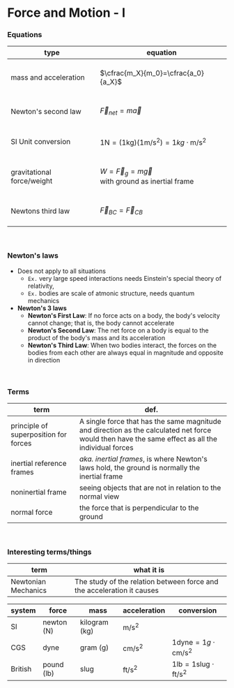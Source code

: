 # Force and Motion - I

### Equations
|type|equation|
|---|---|
|mass and acceleration|<br/>$\cfrac{m_X}{m_0}=\cfrac{a_0}{a_X}$<br/>&nbsp;|
|Newton's second law|<br/>$\overrightarrow{F}_{net}=m\overrightarrow{a}$<br/>&nbsp;|
|SI Unit conversion|<br/>$1\text{N}=(1\text{kg})(1\text{m/s}^2)=1kg\cdot\text{m/s}^2$<br/>&nbsp;|
|gravitational force/weight|<br/>$W=\overrightarrow{F}_g=m\overrightarrow{g}$<br/>with ground as inertial frame<br/>&nbsp;|
|Newtons third law|<br/>$\overrightarrow{F}_{BC}=\overrightarrow{F}_{CB}$<br/>&nbsp;|

<br/>

### Newton's laws
- Does not apply to all situations 
  - `Ex.` very large speed interactions needs Einstein's special theory of relativity,
  - `Ex.` bodies are scale of atmonic structure, needs quantum mechanics
- **Newton's 3 laws**
  - **Newton's First Law**: If no force acts on a body, the body's velocity cannot change; that is, the body cannot accelerate
  - **Newton's Second Law**: The net force on a body is equal to the product of the body's mass and its acceleration
  - **Newton's Third Law**: When two bodies interact, the forces on the bodies from each other are always equal in magnitude and opposite in direction

<br/>

### Terms
|term|def.|
|---|---|
|principle of superposition for forces|A single force that has the same magnitude and direction as the calculated net force would then have the same effect as all the individual forces|
|inertial reference frames|*aka. inertial frames*, is where Newton's laws hold, the ground is normally the inertial frame|
|noninertial frame|seeing objects that are not in relation to the normal view|
|normal force|the force that is perpendicular to the ground |

<br/>

### Interesting terms/things
|term|what it is|
|---|---|
|Newtonian Mechanics|The study of the relation between force and the acceleration it causes|

|system|force|mass|acceleration|conversion|
|---|---|---|---|---|
|SI|newton (N)|kilogram (kg)|$\text{m/s}^2$| |
|CGS|dyne|gram (g)|$\text{cm/s}^2$|$1\text{dyne}=1g\cdot\text{cm/s}^2$|
|British|pound (lb)|slug|$\text{ft/s}^2$|$1\text{lb}=1\text{slug}\cdot\text{ft/s}^2$|
